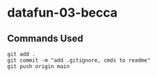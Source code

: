# datafun-03-becca

## Commands Used

```
git add .
git commit -m "add .gitignore, cmds to readme"
git push origin main
```